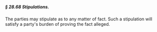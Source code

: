 ##### § 28.68 Stipulations. #####

The parties may stipulate as to any matter of fact. Such a stipulation will satisfy a party's burden of proving the fact alleged.